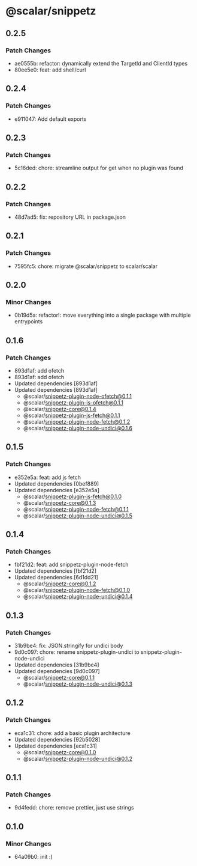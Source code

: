 # @scalar/snippetz

## 0.2.5

### Patch Changes

- ae0555b: refactor: dynamically extend the TargetId and ClientId types
- 80ee5e0: feat: add shell/curl

## 0.2.4

### Patch Changes

- e911047: Add default exports

## 0.2.3

### Patch Changes

- 5c16ded: chore: streamline output for get when no plugin was found

## 0.2.2

### Patch Changes

- 48d7ad5: fix: repository URL in package.json

## 0.2.1

### Patch Changes

- 7595fc5: chore: migrate @scalar/snippetz to scalar/scalar

## 0.2.0

### Minor Changes

- 0b19d5a: refactor!: move everything into a single package with multiple entrypoints

## 0.1.6

### Patch Changes

- 893d1af: add ofetch
- 893d1af: add ofetch
- Updated dependencies [893d1af]
- Updated dependencies [893d1af]
  - @scalar/snippetz-plugin-node-ofetch@0.1.1
  - @scalar/snippetz-plugin-js-ofetch@0.1.1
  - @scalar/snippetz-core@0.1.4
  - @scalar/snippetz-plugin-js-fetch@0.1.1
  - @scalar/snippetz-plugin-node-fetch@0.1.2
  - @scalar/snippetz-plugin-node-undici@0.1.6

## 0.1.5

### Patch Changes

- e352e5a: feat: add js fetch
- Updated dependencies [0bef889]
- Updated dependencies [e352e5a]
  - @scalar/snippetz-plugin-js-fetch@0.1.0
  - @scalar/snippetz-core@0.1.3
  - @scalar/snippetz-plugin-node-fetch@0.1.1
  - @scalar/snippetz-plugin-node-undici@0.1.5

## 0.1.4

### Patch Changes

- fbf21d2: feat: add snippetz-plugin-node-fetch
- Updated dependencies [fbf21d2]
- Updated dependencies [6d1dd21]
  - @scalar/snippetz-core@0.1.2
  - @scalar/snippetz-plugin-node-fetch@0.1.0
  - @scalar/snippetz-plugin-node-undici@0.1.4

## 0.1.3

### Patch Changes

- 31b9be4: fix: JSON.stringify for undici body
- 9d0c097: chore: rename snippetz-plugin-undici to snippetz-plugin-node-undici
- Updated dependencies [31b9be4]
- Updated dependencies [9d0c097]
  - @scalar/snippetz-core@0.1.1
  - @scalar/snippetz-plugin-node-undici@0.1.3

## 0.1.2

### Patch Changes

- eca1c31: chore: add a basic plugin architecture
- Updated dependencies [92b5028]
- Updated dependencies [eca1c31]
  - @scalar/snippetz-core@0.1.0
  - @scalar/snippetz-plugin-node-undici@0.1.2

## 0.1.1

### Patch Changes

- 9d4fedd: chore: remove prettier, just use strings

## 0.1.0

### Minor Changes

- 64a09b0: init :)
